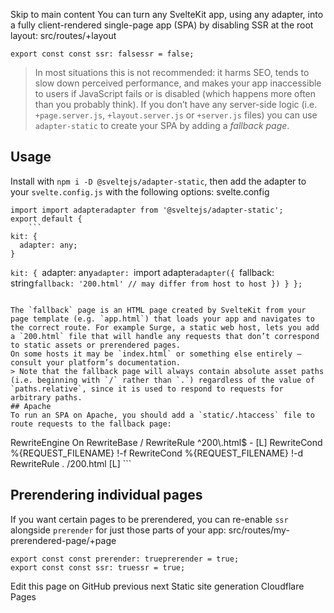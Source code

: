 Skip to main content
You can turn any SvelteKit app, using any adapter, into a fully client-rendered single-page app (SPA) by disabling SSR at the root layout:
src/routes/+layout
```
export const const ssr: falsessr = false;
```

> In most situations this is not recommended: it harms SEO, tends to slow down perceived performance, and makes your app inaccessible to users if JavaScript fails or is disabled (which happens more often than you probably think).
If you don’t have any server-side logic (i.e. `+page.server.js`, `+layout.server.js` or `+server.js` files) you can use `adapter-static` to create your SPA by adding a _fallback page_.
## Usage
Install with `npm i -D @sveltejs/adapter-static`, then add the adapter to your `svelte.config.js` with the following options:
svelte.config
```
import import adapteradapter from '@sveltejs/adapter-static';
export default {
	```
kit: {
  adapter: any;
}
```
`kit: { `adapter: any`adapter: `import adapter`adapter({ `fallback: string`fallback: '200.html' // may differ from host to host }) } };`
```

The `fallback` page is an HTML page created by SvelteKit from your page template (e.g. `app.html`) that loads your app and navigates to the correct route. For example Surge, a static web host, lets you add a `200.html` file that will handle any requests that don’t correspond to static assets or prerendered pages.
On some hosts it may be `index.html` or something else entirely — consult your platform’s documentation.
> Note that the fallback page will always contain absolute asset paths (i.e. beginning with `/` rather than `.`) regardless of the value of `paths.relative`, since it is used to respond to requests for arbitrary paths.
## Apache
To run an SPA on Apache, you should add a `static/.htaccess` file to route requests to the fallback page:
```
<IfModule mod_rewrite.c>
	RewriteEngine On
	RewriteBase /
	RewriteRule ^200\.html$ - [L]
	RewriteCond %{REQUEST_FILENAME} !-f
	RewriteCond %{REQUEST_FILENAME} !-d
	RewriteRule . /200.html [L]
</IfModule>
```

## Prerendering individual pages
If you want certain pages to be prerendered, you can re-enable `ssr` alongside `prerender` for just those parts of your app:
src/routes/my-prerendered-page/+page
```
export const const prerender: trueprerender = true;
export const const ssr: truessr = true;
```

Edit this page on GitHub
previous next
Static site generation Cloudflare Pages

